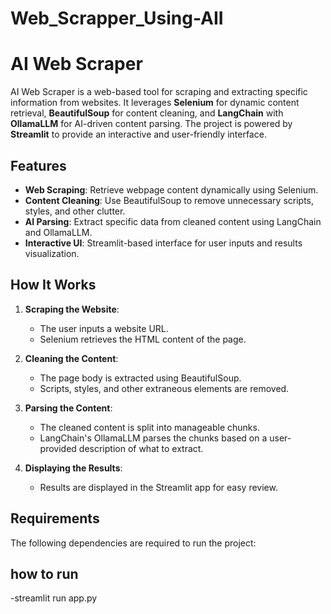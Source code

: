 # Web_Scrapper_Using-AII

# AI Web Scraper

AI Web Scraper is a web-based tool for scraping and extracting specific information from websites. It leverages **Selenium** for dynamic content retrieval, **BeautifulSoup** for content cleaning, and **LangChain** with **OllamaLLM** for AI-driven content parsing. The project is powered by **Streamlit** to provide an interactive and user-friendly interface.

## Features

- **Web Scraping**: Retrieve webpage content dynamically using Selenium.
- **Content Cleaning**: Use BeautifulSoup to remove unnecessary scripts, styles, and other clutter.
- **AI Parsing**: Extract specific data from cleaned content using LangChain and OllamaLLM.
- **Interactive UI**: Streamlit-based interface for user inputs and results visualization.

## How It Works

1. **Scraping the Website**:
   - The user inputs a website URL.
   - Selenium retrieves the HTML content of the page.

2. **Cleaning the Content**:
   - The page body is extracted using BeautifulSoup.
   - Scripts, styles, and other extraneous elements are removed.

3. **Parsing the Content**:
   - The cleaned content is split into manageable chunks.
   - LangChain's OllamaLLM parses the chunks based on a user-provided description of what to extract.

4. **Displaying the Results**:
   - Results are displayed in the Streamlit app for easy review.

## Requirements

The following dependencies are required to run the project:

## how to run
-streamlit run app.py
